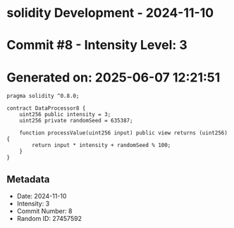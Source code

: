 ﻿# solidity Development - 2024-11-10
# Commit #8 - Intensity Level: 3
# Generated on: 2025-06-07 12:21:51
```solidity
pragma solidity ^0.8.0;

contract DataProcessor8 {
    uint256 public intensity = 3;
    uint256 private randomSeed = 635387;

    function processValue(uint256 input) public view returns (uint256) {
        return input * intensity + randomSeed % 100;
    }
}
```
## Metadata
- Date: 2024-11-10
- Intensity: 3
- Commit Number: 8
- Random ID: 27457592

